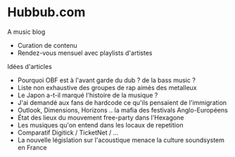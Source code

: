 # Hubbub.com
A music blog

- Curation de contenu
- Rendez-vous mensuel avec playlists d'artistes

Idées d'articles
- Pourquoi OBF est à l'avant garde du dub ? de la bass music ?
- Liste non exhaustive des groupes de rap aimés des metalleux
- Le Japon a-t-il marqué l'histoire de la musique ?
- J'ai demandé aux fans de hardcode ce qu'ils pensaient de l'immigration
- Outlook, Dimensions, Horizons .. la mafia des festivals Anglo-Européens
- État des lieux du mouvement free-party dans l'Hexagone
- Les musiques qu'on entend dans les locaux de repetition
- Comparatif Digitick / TicketNet / ...
- La nouvelle législation sur l'acoustique menace la culture soundsystem en France
